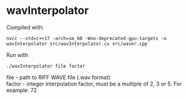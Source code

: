 # wavInterpolator
Compiled with:
```
nvcc --std=c++17 -arch=sm_60 -Wno-deprecated-gpu-targets -o wavInterpolator src/wavInterpolator.cu src/waver.cpp
```

Run with
```
./wavInterpolator file factor
```
file - path to RIFF WAVE file (.wav format)<br />
factor - integer interpolation factor, must be a multiple of 2, 3 or 5. For example: 72
